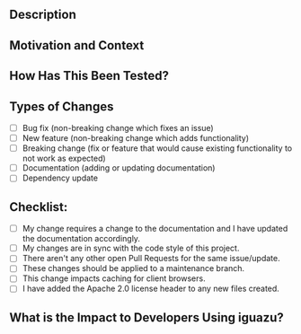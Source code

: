 <!--- Provide a general summary of your changes in the Title above -->

## Description
<!--- Describe your changes in detail -->

## Motivation and Context
<!--- Why is this change required? What problem does it solve? -->
<!--- If it fixes an open issue, please link to the issue here. -->

## How Has This Been Tested?
<!--- Please describe in detail how you tested your changes. -->
<!--- Include details of your testing environment, tests ran to see how -->
<!--- your change affects other areas of the code, etc. -->

## Types of Changes
<!--- What types of changes does your code introduce? Put an `x` in all the boxes that apply: -->
- [ ] Bug fix (non-breaking change which fixes an issue)
- [ ] New feature (non-breaking change which adds functionality)
- [ ] Breaking change (fix or feature that would cause existing functionality to not work as expected)
- [ ] Documentation (adding or updating documentation)
- [ ] Dependency update

## Checklist:
<!--- Go over all the following points, and put an `x` in all the boxes that apply. -->
<!--- If you're unsure about any of these, don't hesitate to ask. We're here to help! -->
- [ ] My change requires a change to the documentation and I have updated the documentation accordingly.
- [ ] My changes are in sync with the code style of this project.
- [ ] There aren't any other open Pull Requests for the same issue/update.
- [ ] These changes should be applied to a maintenance branch.
- [ ] This change impacts caching for client browsers.
- [ ] I have added the Apache 2.0 license header to any new files created.

## What is the Impact to Developers Using iguazu?
<!--- Please describe how your changes impacts developers using iguazu. -->
